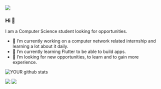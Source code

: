<img src="https://github.com/pr2tik1/pr2tik1/blob/master/IMAGE-NAME">

### Hi 👋
I am a Computer Science student looking for opportunities.
- 🔭 I’m currently working on a computer network related internship and learning a lot about it daily.
- 🌱 I’m currently learning Flutter to be able to build apps.
- 🤝 I’m looking for new opportunities, to learn and to gain more experience. 

![YOUR github stats](https://github-readme-stats.vercel.app/api?username=AndreVitorG)

[<img src="https://img.shields.io/badge/linkedin-%230077B5.svg?&style=for-the-badge&logo=linkedin&logoColor=white" />](https://www.linkedin.com/in/andre-vitor-gabriel-2a70b521b) [<img src = "https://img.shields.io/badge/instagram-%23E4405F.svg?&style=for-the-badge&logo=instagram&logoColor=white">](https://www.instagram.com/USERNAME/)
